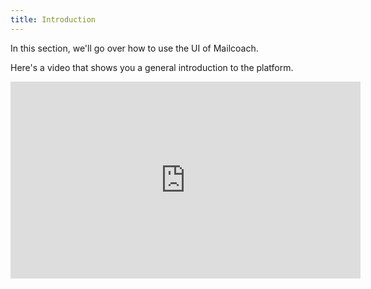 ```yaml
---
title: Introduction
---
```


In this section, we'll go over how to use the UI of Mailcoach.

Here's a video that shows you a general introduction to the platform.

<iframe width="560" height="315" src="https://www.youtube.com/embed/b3ZDyewAJYc" title="YouTube video player" frameborder="0" allow="accelerometer; autoplay; clipboard-write; encrypted-media; gyroscope; picture-in-picture" allowfullscreen></iframe>
